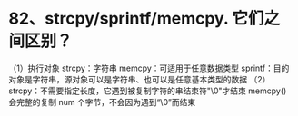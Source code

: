 # 82、strcpy/sprintf/memcpy. 它们之间区别？

（1）执行对象
strcpy：字符串
memcpy：可适用于任意数据类型
sprintf：目的对象是字符串，源对象可以是字符串、也可以是任意基本类型的数据
（2）
strcpy：不需要指定长度，它遇到被复制字符的串结束符"\0"才结束
memcpy() 会完整的复制 num 个字节，不会因为遇到“\0”而结束